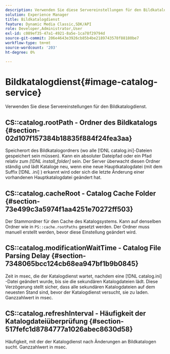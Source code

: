 ```yaml
---
description: Verwenden Sie diese Servereinstellungen für den Bildkatalogdienst.
solution: Experience Manager
title: Bildkatalogdienst
feature: Dynamic Media Classic,SDK/API
role: Developer,Administrator,User
exl-id: c089ef35-47a1-4921-8a5e-1ca78f29794d
source-git-commit: 206e4643e3926cb85b4be2189743578f88180be7
workflow-type: tm+mt
source-wordcount: '203'
ht-degree: 0%

---
```


# Bildkatalogdienst{#image-catalog-service}

Verwenden Sie diese Servereinstellungen für den Bildkatalogdienst.

## CS::catalog.rootPath - Ordner des Bildkatalogs {#section-02d107f157384b18835f884f24fea3aa}

Speicherort des Bildkatalogordners (wo alle [!DNL catalog.ini]-Dateien gespeichert sein müssen). Kann ein absoluter Dateipfad oder ein Pfad relativ zum *[!DNL install_folder]* sein. Der Server überwacht diesen Ordner ständig und lädt Kataloge neu, wenn eine neue Hauptkatalogdatei (mit dem Suffix [!DNL .ini] ) erkannt wird oder sich die letzte Änderung einer vorhandenen Hauptkatalogdatei geändert hat.

## CS::catalog.cacheRoot - Catalog Cache Folder {#section-73e499c3a5974f1aa4251e70272ff503}

Der Stammordner für den Cache des Katalogsystems. Kann auf denselben Ordner wie in `PS::cache.rootPaths` gesetzt werden. Der Ordner muss manuell erstellt werden, bevor diese Einstellung geändert wird.

## CS::catalog.modificationWaitTime - Catalog File Parsing Delay {#section-7348065bcc124cb68ea947bf1b9b0845}

Zeit in msec, die der Katalogdienst wartet, nachdem eine [!DNL catalog.ini] -Datei geändert wurde, bis sie die sekundären Katalogdateien lädt. Diese Verzögerung stellt sicher, dass alle sekundären Katalogdateien auf dem neuesten Stand sind, bevor der Katalogdienst versucht, sie zu laden. Ganzzahlwert in msec.

## CS::catalog.refreshInterval - Häufigkeit der Katalogdateiüberprüfung {#section-517fefc1d8784777a1026abec8630d58}

Häufigkeit, mit der der Katalogdienst nach Änderungen an Bildkatalogen sucht. Ganzzahlwert in msec.
